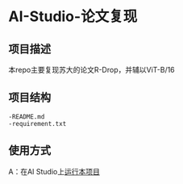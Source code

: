 # AI-Studio-论文复现

## 项目描述
本repo主要复现苏大的论文R-Drop，并辅以ViT-B/16

## 项目结构
```
-README.md
-requirement.txt
```
## 使用方式
A：在AI Studio上[运行本项目](https://aistudio.baidu.com/aistudio/personalcenter/thirdview/345331)

